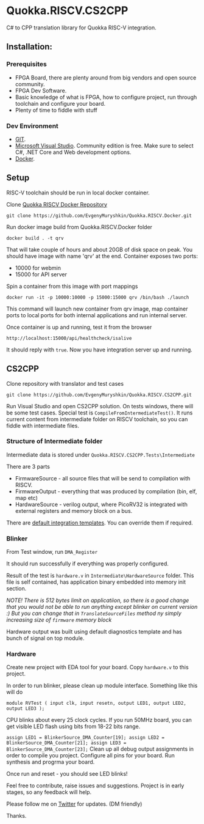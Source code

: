 # Quokka.RISCV.CS2CPP

C# to CPP translation library for Quokka RISC-V integration.

## Installation:

### Prerequisites
* FPGA Board, there are plenty around from big vendors and open source community.
* FPGA Dev Software. 
* Basic knowledge of what is FPGA, how to configure project, run through toolchain and configure your board.
* Plenty of time to fiddle with stuff

### Dev Environment
* [GIT](https://git-scm.com/downloads).
* [Microsoft Visual Studio](https://visualstudio.microsoft.com/downloads/). Community edition is free. Make sure to select C#, .NET Core and Web development options.
* [Docker](https://www.docker.com/get-started). 

## Setup
RISC-V toolchain should be run in local docker container. 

Clone [Quokka RISCV Docker Repository](https://github.com/EvgenyMuryshkin/Quokka.RISCV.Docker)

`git clone https://github.com/EvgenyMuryshkin/Quokka.RISCV.Docker.git`

Run docker image build from Quokka.RISCV.Docker folder

`docker build . -t qrv`

That will take couple of hours and about 20GB of disk space on peak. You should have image with name 'qrv' at the end.
Container exposes two ports:
* 10000 for webmin
* 15000 for API server

Spin a container from this image with port mappings

`docker run -it -p 10000:10000 -p 15000:15000 qrv /bin/bash ./launch`

This command will launch new container from qrv image, map container ports to local ports for both internal applications and run internal server.

Once container is up and running, test it from the browser

`http://localhost:15000/api/healthcheck/isalive`

It should reply with `true`. Now you have integration server up and running.

## CS2CPP
Clone repository with translator and test cases

`git clone https://github.com/EvgenyMuryshkin/Quokka.RISCV.CS2CPP.git`

Run Visual Studio and open CS2CPP solution.
On tests windows, there will be some test cases.
Special test is `CompileFromIntermediateTest()`. It runs current content from intermediate folder on RISCV toolchain, so you can fiddle with intermediate files.

### Structure of Intermediate folder
Intermediate data is stored under `Quokka.RISCV.CS2CPP.Tests\Intermediate`

There are 3 parts
* FirmwareSource - all source files that will be send to compilation with RISCV.
* FirmwareOutput - everything that was produced by compilation (bin, elf, map etc)
* HardwareSource - verilog output, where PicoRV32 is integrated with external registers and memory block on a bus.

There are [default integration templates](https://github.com/EvgenyMuryshkin/Quokka.RISCV.Docker.Server/tree/master/Quokka.RISCV.Integration/Resources). You can override them if required.

### Blinker

From Test window, run `DMA_Register`

It should run successfully if everything was properly configured.

Result of the test is `hardware.v` in `Intermediate\HardwareSource` folder.
This file is self contained, has application binary embedded into memory init section.

*NOTE! There is 512 bytes limit on applicatiion, so there is a good change that you would not be able to run anything except blinker on current version :) But you can change that in `TranslateSourceFiles` method ny simply increasing size of `firmware` memory block*

Hardware output was built using default diagnostics template and has bunch of signal on top module.

### Hardware

Create new project with EDA tool for your board.
Copy `hardware.v` to this project.

In order to run blinker, please clean up module interface. Something like this will do

`module RVTest (
	input clk,
	input resetn,
	output LED1,
	output LED2,
	output LED3
);
`

CPU blinks about every 25 clock cycles. If you run 50MHz board, you can get visible LED flash using bits from 18-22 bits range.

`
	assign LED1 = BlinkerSource_DMA_Counter[19];
	assign LED2 = BlinkerSource_DMA_Counter[21];
	assign LED3 = BlinkerSource_DMA_Counter[23];
`
Clean up all debug output assignments in order to compile you project.
Configure all pins for your board.
Run synthesis and progrma your board.

Once run and reset - you should see LED blinks!

Feel free to contribute, raise issues and suggestions.
Project is in early stages, so any feedback will help.

Please follow me on [Twitter](https://twitter.com/ITMayWorkDev) for updates. (DM friendly)

Thanks.
